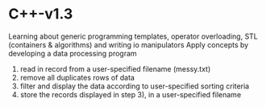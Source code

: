 # C++-v1.3
Learning about generic programming templates, operator overloading, STL (containers & algorithms) and writing io manipulators
Apply concepts by developing a data processing program

1) read in record from a user-specified filename (messy.txt)
2) remove all duplicates rows of data
3) filter and display the data according to user-specified sorting criteria
4) store the records displayed in step 3), in a user-specified filename
